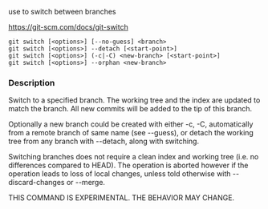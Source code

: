 use to switch between branches

https://git-scm.com/docs/git-switch 

```
git switch [<options>] [--no-guess] <branch>
git switch [<options>] --detach [<start-point>]
git switch [<options>] (-c|-C) <new-branch> [<start-point>]
git switch [<options>] --orphan <new-branch>
```

### Description 

Switch to a specified branch. The working tree and the index are updated to match the branch. All new commits will be added to the tip of this branch.

Optionally a new branch could be created with either -c, -C, automatically from a remote branch of same name (see --guess), or detach the working tree from any branch with --detach, along with switching.

Switching branches does not require a clean index and working tree (i.e. no differences compared to HEAD). The operation is aborted however if the operation leads to loss of local changes, unless told otherwise with --discard-changes or --merge.

THIS COMMAND IS EXPERIMENTAL. THE BEHAVIOR MAY CHANGE.
